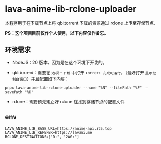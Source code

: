 # lava-anime-lib-rclone-uploader

本程序用于在下载节点上将 qbittorrent 下载的资源通过 rclone 上传至存储节点.

**PS：这个项目目前仅作个人使用，以下内容仅作备忘。**

## 环境需求

- NodeJS：20 版本，因为是在这个环境下开发的。

* qbittorrent：需要在 `选项` - `下载` 中打开 `Torrent 完成时运行`，（最好打开 `显示控制台窗口`）并且配置如下内容：

```shell
pnpx lava-anime-lib-rclone-uploader --name "%N" --filePath "%F" --savePath "%D"
```

- rclone：需要预先建立好 rclone 连接到存储节点的配置文件

## env

```properties
LAVA_ANIME_LIB_BASE_URL=https://anime-api.5t5.top
LAVA_ANIME_LIB_REFERER=https://lavani.me
RCLONE_DESTINATIONS=["D:", "2AG:"]
```
